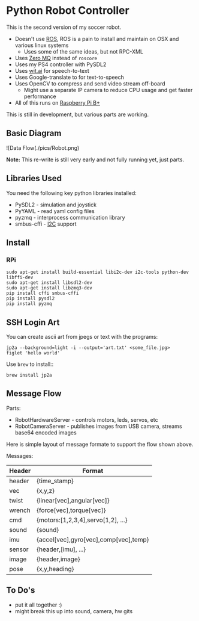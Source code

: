 # Python Robot Controller

This is the second version of my soccer robot.

* Doesn't use [ROS](http://ros.org), ROS is a pain to install and maintain on OSX and various linux systems
	* Uses some of the same ideas, but not RPC-XML
* Uses [Zero MQ](http://http://zeromq.org/) instead of `roscore`
* Uses my PS4 controller with PySDL2
* Uses [wit.ai](http://wit.ai) for speech-to-text
* Uses Google-translate to for text-to-speech
* Uses OpenCV to compress and send video stream off-board
	* Might use a separate IP camera to reduce CPU usage and get faster performance
* All of this runs on [Raspberry Pi B+](http://www.raspberrypi.org)

This is still in development, but various parts are working.

## Basic Diagram

![Data Flow(./pics/Robot.png)

**Note:** This re-write is still very early and not fully running yet, just parts.

## Libraries Used

You need the following key python libraries installed:

* PySDL2 - simulation and joystick
* PyYAML - read yaml config files
* pyzmq - interprocess communication library
* smbus-cffi - [I2C](https://pypi.python.org/pypi/smbus-cffi) support

## Install

### RPi

	sudo apt-get install build-essential libi2c-dev i2c-tools python-dev libffi-dev
	sudo apt-get install libsdl2-dev
	sudo apt-get install libzmq3-dev
	pip install cffi smbus-cffi
	pip install pysdl2
	pip install pyzmq


## SSH Login Art

You can create ascii art from jpegs or text with the programs:

    jp2a --background=light -i --output='art.txt' <some_file.jpg>
    figlet 'hello world'

Use `brew` to install::

	brew install jp2a

## Message Flow

Parts:

* RobotHardwareServer - controls motors, leds, servos, etc
* RobotCameraServer - publishes images from USB camera, streams base64 encoded images

Here is simple layout of message formate to support the flow shown above.

Messages:

| Header | Format                                 |
|--------|----------------------------------------|
|header  | {time_stamp}                           |
|vec     | {x,y,z}                                |
|twist   | {linear[vec],angular[vec]}             |
|wrench  | {force[vec],torque[vec]}               |
|cmd     | {motors:[1,2,3,4],servo[1,2], ...}     |
|sound   | {sound}                                |
|imu     | {accel[vec],gyro[vec],comp[vec],temp}  |
|sensor  | {header,[imu], ...}                    |
|image   | {header,image}                         |
|pose    | {x,y,heading}                          |


## To Do's

* put it all together :)
* might break this up into sound, camera, hw gits
